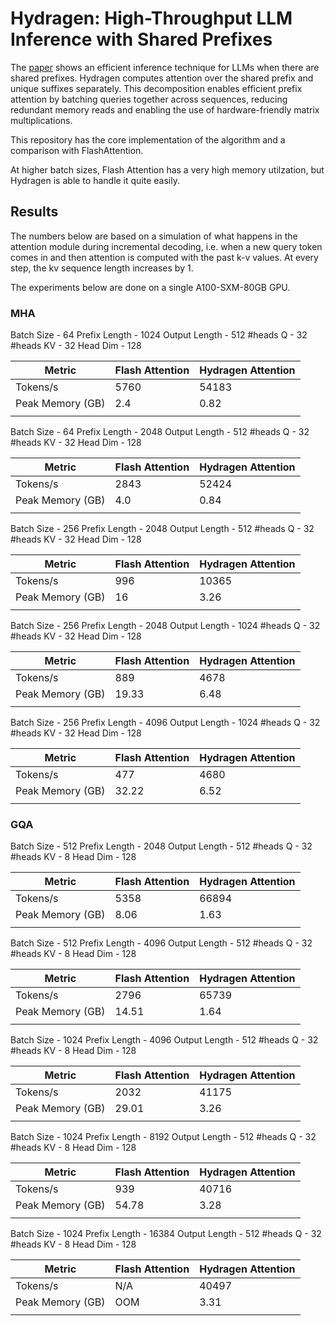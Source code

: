 # Hydragen: High-Throughput LLM Inference with Shared Prefixes

The [paper](https://arxiv.org/abs/2402.05099) shows an efficient inference technique for LLMs when there are shared prefixes. Hydragen computes attention over the shared prefix and unique suffixes separately. This decomposition enables efficient prefix attention by batching queries together across sequences, reducing redundant memory reads and enabling the use of hardware-friendly matrix multiplications.

This repository has the core implementation of the algorithm and a comparison with FlashAttention.

At higher batch sizes, Flash Attention has a very high memory utilzation, but Hydragen is able to handle it quite easily. 

## Results

The numbers below are based on a simulation of what happens in the attention module during incremental decoding, i.e. when a new query token comes in and then attention is computed with the past k-v values. At every step, the kv sequence length increases by 1.

The experiments below are done on a single A100-SXM-80GB GPU.

### MHA

Batch Size - 64
Prefix Length - 1024
Output Length - 512
#heads Q - 32
#heads KV - 32
Head Dim - 128

| Metric           | Flash Attention | Hydragen Attention |
|------------------|-----------------|--------------------|
| Tokens/s         | 5760            | 54183              |
| Peak Memory (GB) | 2.4             | 0.82               |
|                  |                 |                    |

Batch Size - 64
Prefix Length - 2048
Output Length - 512
#heads Q - 32
#heads KV - 32
Head Dim - 128

| Metric           | Flash Attention | Hydragen Attention |
|------------------|-----------------|--------------------|
| Tokens/s         | 2843            | 52424              |
| Peak Memory (GB) | 4.0             | 0.84               |
|                  |                 |                    |

Batch Size - 256
Prefix Length - 2048
Output Length - 512
#heads Q - 32
#heads KV - 32
Head Dim - 128

| Metric           | Flash Attention | Hydragen Attention |
|------------------|-----------------|--------------------|
| Tokens/s         | 996             | 10365              |
| Peak Memory (GB) | 16              | 3.26               |
|                  |                 |                    |

Batch Size - 256
Prefix Length - 2048
Output Length - 1024
#heads Q - 32
#heads KV - 32
Head Dim - 128

| Metric           | Flash Attention | Hydragen Attention |
|------------------|-----------------|--------------------|
| Tokens/s         | 889             | 4678               |
| Peak Memory (GB) | 19.33           | 6.48               |
|                  |                 |                    |

Batch Size - 256
Prefix Length - 4096
Output Length - 1024
#heads Q - 32
#heads KV - 32
Head Dim - 128

| Metric           | Flash Attention | Hydragen Attention |
|------------------|-----------------|--------------------|
| Tokens/s         | 477             | 4680               |
| Peak Memory (GB) | 32.22           | 6.52               |
|                  |                 |                    |

### GQA

Batch Size - 512
Prefix Length - 2048
Output Length - 512
#heads Q - 32
#heads KV - 8
Head Dim - 128

| Metric           | Flash Attention | Hydragen Attention |
|------------------|-----------------|--------------------|
| Tokens/s         | 5358            | 66894              |
| Peak Memory (GB) | 8.06            | 1.63               |
|                  |                 |                    |

Batch Size - 512
Prefix Length - 4096
Output Length - 512
#heads Q - 32
#heads KV - 8
Head Dim - 128

| Metric           | Flash Attention | Hydragen Attention |
|------------------|-----------------|--------------------|
| Tokens/s         | 2796            | 65739              |
| Peak Memory (GB) | 14.51           | 1.64               |
|                  |                 |                    |

Batch Size - 1024
Prefix Length - 4096
Output Length - 512
#heads Q - 32
#heads KV - 8
Head Dim - 128

| Metric           | Flash Attention | Hydragen Attention |
|------------------|-----------------|--------------------|
| Tokens/s         | 2032            | 41175              |
| Peak Memory (GB) | 29.01           | 3.26               |
|                  |                 |                    |

Batch Size - 1024
Prefix Length - 8192
Output Length - 512
#heads Q - 32
#heads KV - 8
Head Dim - 128

| Metric           | Flash Attention | Hydragen Attention |
|------------------|-----------------|--------------------|
| Tokens/s         | 939             | 40716              |
| Peak Memory (GB) | 54.78           | 3.28               |
|                  |                 |                    |

Batch Size - 1024
Prefix Length - 16384
Output Length - 512
#heads Q - 32
#heads KV - 8
Head Dim - 128

| Metric           | Flash Attention | Hydragen Attention |
|------------------|-----------------|--------------------|
| Tokens/s         | N/A             | 40497              |
| Peak Memory (GB) | OOM             | 3.31               |
|                  |                 |                    |